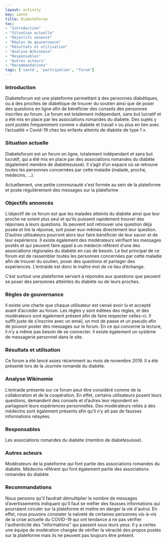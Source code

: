 ```yaml
---
layout: activity
key: sante
title: DiabeteForum
toc:
- "Introduction"
- "Situation actuelle"
- "Objectifs annoncé"
- "Règles de gouvernance"
- "Résultats et utilisation"
- "Analyse Wikinomie"
- "Responsables"
- "Autres acteurs"
- "Recommandations"
tags: ['santé', 'partcipation', "forum"]
---
```


### Introduction

Diabeteforum est une plateforme permettant à des personnes diabétiques, ou à des proches de diabétique de trouver du soutien ainsi que de poser des questions en ligne afin de bénéficier des conseils des personnes inscrites au forum. Le forum est totalement indépendant, sans but lucratif et a été mis en place par les associations romandes du diabète. Des sujets y sont postés fréquemment comme « diabète et travail » ou plus en lien avec l’actualité « Covid-19 chez les enfants atteints de diabète de type 1 ».


### Situation actuelle

Diabeteforum est un forum en ligne, totalement indépendant et sans but lucratif, qui a été mis en place par des associations romandes du diabète (également membre de diabètesuisse). Il s’agit d’un espace où se retrouve toutes les personnes concernées par cette maladie (malade, proche, médecins, …). 

Actuellement, une petite communauté s'est formée au sein de la plateforme et poste régulièrement des messages sur la plateforme

### Objectifs annoncés

L’objectif de ce forum est que les malades atteints du diabète ainsi que leur proche ne soient plus seul et qu’ils puissent rapidement trouver des réponses à leurs questions. Ils peuvent soit retrouver une question déjà posée et lire la réponse, soit poser eux-mêmes directement leur question. D’autres utilisateurs pourront alors leur faire bénéficier de leur savoir et de leur expérience. Il existe également des modérateurs vérifiant les messages postés et qui peuvent faire appel à un médecin référent d’une des associations régionales du diabète en cas de besoin. Le but principal de ce forum est de rassembler toutes les personnes concernées par cette maladie afin de trouver du soutien, poser des questions et partager des expériences. L’entraide est donc le maître mot de ce lieu d’échange.

C’est surtout une plateforme servant à répondre aux questions que peuvent se poser des personnes atteintes du diabète ou de leurs proches.

### Règles de gouvernance

Il existe une charte que chaque utilisateur est censé avoir lu et accepté avant d’accéder au forum. Les règles y sont éditées des règles, et des modérateurs sont également présent afin de faire respecter celles-ci. Il suffit juste de s’inscrire avec un email, un mot de passe et un pseudo afin de pouvoir poster des messages sur le forum. En ce qui concerne la lecture, il n’y a même pas besoin de se connecter. Il existe également un système de messagerie personnel dans le site.

### Résultats et utilisation

Ce forum a été lancé assez récemment au mois de novembre 2019. Il a été présenté lors de la Journée romande du diabète.

### Analyse Wikinomie

L’entraide présente sur ce forum peut être considéré comme de la collaboration et de la coopération. En effet, certains utilisateurs posent leurs questions, demandent des conseils et d’autres leur répondent en partageant leurs expériences personnelles. Des modérateurs reliés à des médecins sont également présents afin qu’il n’y ait pas de fausses informations relayées. 

### Responsables

Les associations romandes du diabète (membre de diabètesuisse).

### Autres acteurs

Modérateurs de la plateforme qui font partie des associations romandes du diabète. 
Médecins référent qui font également partie des associations romandes du diabète

### Recommandations

Nous pensons qu'il faudrait démultiplier le nombre de messages d’avertissements indiquant qu'il faut se méfier des fausses informations 
qui pourraient circuler sur la plateforme et mettre en danger la vie d'autrui. En effet, nous pouvons constater la naïveté de certaines
personnes vis-à-vis de la crise actuelle du COVID-19 qui ont tendance à ne pas vérifier l'authenticité des "informations" 
qui passent sous leurs yeux. Il y a certes une équipe de modération chargée de vérifier la véracité des propos postés sur la plateforme 
mais ils ne peuvent pas toujours être présent. 
